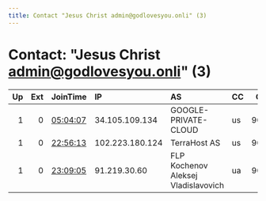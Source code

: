 ```yaml
---
title: Contact "Jesus Christ admin@godlovesyou.onli" (3)
---
```


# Contact: "Jesus Christ admin@godlovesyou.onli" (3)

|   Up |   Ext | JoinTime                                                                                              | IP              | AS                                  | CC   |   ORp |   Dirp | OS    | Version   | Nickname     |   eFamMembers |
|-----:|------:|:------------------------------------------------------------------------------------------------------|:----------------|:------------------------------------|:-----|------:|-------:|:------|:----------|:-------------|--------------:|
|    1 |     0 | [05:04:07](https://nusenu.github.io/OrNetStats/w/relay/69E64F5B75CC2E93436F69270E59DAB25CC7DE5E.html) | 34.105.109.134  | GOOGLE-PRIVATE-CLOUD                | us   |  9001 |      0 | Linux | 0.4.7.13  | godsrelay2   |             1 |
|    1 |     0 | [22:56:13](https://nusenu.github.io/OrNetStats/w/relay/7E2565AC6C66368155FBE6737BFF5CB0C020105F.html) | 102.223.180.124 | TerraHost AS                        | us   |  9001 |      0 | Linux | 0.4.7.13  | godstornode0 |             1 |
|    1 |     0 | [23:09:05](https://nusenu.github.io/OrNetStats/w/relay/14682A3F5D30F0945FA4D7FB371B9A58E9240B1D.html) | 91.219.30.60    | FLP Kochenov Aleksej Vladislavovich | ua   |  9001 |      0 | Linux | 0.4.7.13  | godstornode1 |             1 |
